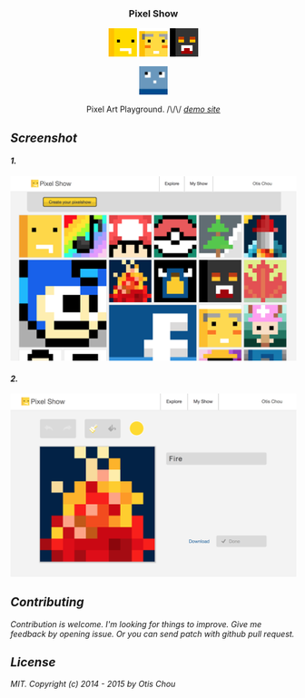 <p align="center">
  <h3 align="center">Pixel Show</h3>
  <p align="center">
    <img src="https://raw.githubusercontent.com/AnNOtis/PixelShowWebSite/master/misc/logo.png" width="50" height="50" />
    <img src="https://raw.githubusercontent.com/AnNOtis/PixelShowWebSite/master/misc/logo2.png" width="50" height="50" />
    <img src="https://raw.githubusercontent.com/AnNOtis/PixelShowWebSite/master/misc/logo3.png" width="50" height="50" />
    <p align="center">
      <img src="https://raw.githubusercontent.com/AnNOtis/PixelShowWebSite/master/misc/pix-loading.gif" width="50" height="50" />
    </p>
  <p>
  <p align="center">Pixel Art Playground. /\/\/ <a href="https://pixelshow-io.herokuapp.com/"><i>demo site</a></p>
</p>

## Screenshot

#### 1.
![PIXELSHOW](https://github.com/AnNOtis/PixelShowWebSite/blob/master/misc/screenshot.png "PIXELSHOW2")

#### 2.
![PIXELSHOW](https://github.com/AnNOtis/PixelShowWebSite/blob/master/misc/screenshot2.png "PIXELSHOW2")

## Contributing
Contribution is welcome. I'm looking for things to improve. Give me feedback by opening issue. Or you can send patch with github pull request.

## License
MIT. Copyright (c) 2014 - 2015 by Otis Chou
